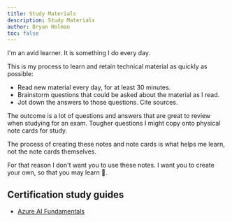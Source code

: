 ```yaml
---
title: Study Materials
description: Study Materials
author: Bryan Holman
toc: false
---
```


I'm an avid learner. It is something I do every day.

This is my process to learn and retain technical material as quickly as 
possible:

* Read new material every day, for at least 30 minutes.
* Brainstorm questions that could be asked about the material as I read.
* Jot down the answers to those questions. Cite sources.

The outcome is a lot of questions and answers that are great to review when 
studying for an exam. Tougher questions I might copy onto physical note cards 
for study.

The process of creating these notes and note cards is what helps me learn, not 
the note cards themselves.

For that reason I don't want you to use these notes. I want you to create your 
own, so that you may learn 🙏.

## Certification study guides

* [Azure AI Fundamentals](posts/azure-ai-fundamentals-study-guide/)
